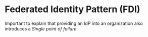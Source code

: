 # Federated Identity Pattern (FDI)

Important to explain that providing an IdP into an organization also introduces a *Single point of failure*.
